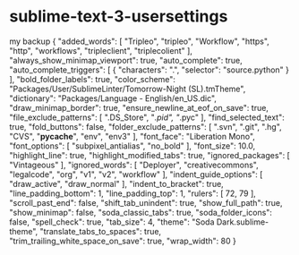 # sublime-text-3-usersettings
my backup
{
	"added_words":
	[
		"Tripleo",
		"tripleo",
		"Workflow",
		"https",
		"http",
		"workflows",
		"tripleclient",
		"triplecolient"
	],
	"always_show_minimap_viewport": true,
	"auto_complete": true,
	"auto_complete_triggers":
	[
		{
			"characters": ".",
			"selector": "source.python"
		}
	],
	"bold_folder_labels": true,
	"color_scheme": "Packages/User/SublimeLinter/Tomorrow-Night (SL).tmTheme",
	"dictionary": "Packages/Language - English/en_US.dic",
	"draw_minimap_border": true,
	"ensure_newline_at_eof_on_save": true,
	"file_exclude_patterns":
	[
		".DS_Store",
		"*.pid",
		"*.pyc"
	],
	"find_selected_text": true,
	"fold_buttons": false,
	"folder_exclude_patterns":
	[
		".svn",
		".git",
		".hg",
		"CVS",
		"__pycache__",
		"env",
		"env3"
	],
	"font_face": "Liberation Mono",
	"font_options":
	[
		"subpixel_antialias",
		"no_bold"
	],
	"font_size": 10.0,
	"highlight_line": true,
	"highlight_modified_tabs": true,
	"ignored_packages":
	[
		"Vintageous"
	],
	"ignored_words":
	[
		"Deployer",
		"creativecommons",
		"legalcode",
		"org",
		"v1",
		"v2",
		"workflow"
	],
	"indent_guide_options":
	[
		"draw_active",
		"draw_normal"
	],
	"indent_to_bracket": true,
	"line_padding_bottom": 1,
	"line_padding_top": 1,
	"rulers":
	[
		72,
		79
	],
	"scroll_past_end": false,
	"shift_tab_unindent": true,
	"show_full_path": true,
	"show_minimap": false,
	"soda_classic_tabs": true,
	"soda_folder_icons": false,
	"spell_check": true,
	"tab_size": 4,
	"theme": "Soda Dark.sublime-theme",
	"translate_tabs_to_spaces": true,
	"trim_trailing_white_space_on_save": true,
	"wrap_width": 80
}
